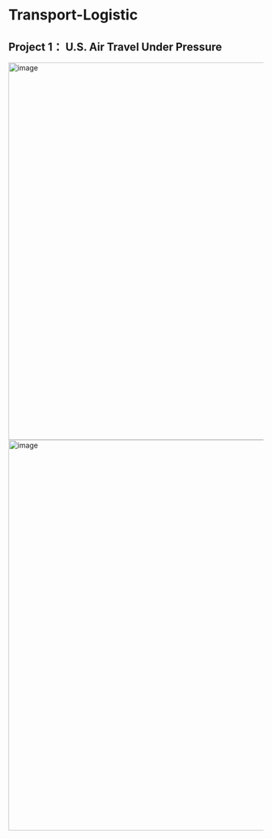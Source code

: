 # Transport-Logistic

## Project 1： U.S. Air Travel Under Pressure

<img width="1331" height="745" alt="image" src="https://github.com/user-attachments/assets/a1bac0d7-311f-4b5a-bf28-156ed6c652fb" />

<img width="1371" height="771" alt="image" src="https://github.com/user-attachments/assets/60aa8ad1-86c0-4813-b57b-e2335a31742e" />

